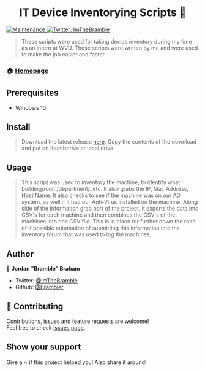 <h1 align="center">IT Device Inventorying Scripts 👋</h1>
<p>
  <a href="https://github.com/kefranabg/readme-md-generator/graphs/commit-activity">
    <img alt="Maintenance" src="https://img.shields.io/badge/Maintained%3F-yes-green.svg" target="_blank" />
  </a>
  <a href="https://twitter.com/ImTheBramble">
    <img alt="Twitter: ImTheBramble" src="https://img.shields.io/twitter/follow/ImTheBramble.svg?style=social" target="_blank" />
  </a>
</p>

> These scripts were used for taking device inventory during my time as an intern at WVU. These scripts were written by me and were used to make the job easier and faster.

### 🏠 [Homepage](https://github.com/Brambler)

## Prerequisites

- Windows 10

## Install

> Download the latest release [here](https://github.com/Brambler/IT-Device-Inventorying-Scripts/releases/).
> Copy the contents of the download and put on thumbdrive or local drive.


## Usage
> This script was used to inventory the machine, to identify what building/room/department/..etc. It also grabs the IP, Mac Address, Host Name. It also checks to see if the machine was on our AD system, as well if it had our Anti-Virus installed on the machine.
  Along side of the information grab part of the project, it exports the data into CSV's for each machine and then combines the CSV's of the machines into one CSV file. This is in place for further down the road of if possible automation of submitting this information into the inventory forum that was used to log the machines.

## Author
👤 **Jordan &#34;Bramble&#34; Braham**

* Twitter: [@ImTheBramble](https://twitter.com/ImTheBramble)
* Github: [@Brambler](https://github.com/Brambler)

## 🤝 Contributing
Contributions, issues and feature requests are welcome!<br />Feel free to check [issues page](https://github.com/Brambler/BrambleBot.js/issues).

## Show your support
Give a ⭐️ if this project helped you! Also share it around!
